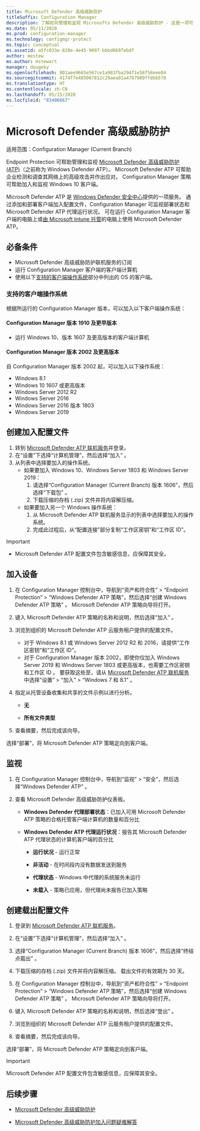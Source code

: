 ```yaml
---
title: Microsoft Defender 高级威胁防护
titleSuffix: Configuration Manager
description: 了解如何管理和监视 Microsofts Defender 高级威胁防护 - 这是一项可帮助企业应对高级安全攻击的新服务。
ms.date: 05/11/2020
ms.prod: configuration-manager
ms.technology: configmgr-protect
ms.topic: conceptual
ms.assetid: a5fc033e-828e-4e45-9097-bbbd0697ebdf
author: mestew
ms.author: mstewart
manager: dougeby
ms.openlocfilehash: 801aee9665e567ce1a983fba294f1e58f58eee04
ms.sourcegitcommit: 4174f7e485067812c29aea01a4767989ffdbb578
ms.translationtype: HT
ms.contentlocale: zh-CN
ms.lasthandoff: 05/15/2020
ms.locfileid: "83406667"
---
```

# <a name="microsoft-defender-advanced-threat-protection"></a>Microsoft Defender 高级威胁防护

适用范围：Configuration Manager (Current Branch)

Endpoint Protection 可帮助管理和监视 [Microsoft Defender 高级威胁防护 (ATP)](https://docs.microsoft.com/windows/security/threat-protection/microsoft-defender-atp/microsoft-defender-advanced-threat-protection)（之前称为 Windows Defender ATP）。 Microsoft Defender ATP 可帮助企业检测和调查其网络上的高级攻击并作出应对。 Configuration Manager 策略可帮助加入和监视 Windows 10 客户端。

Microsoft Defender ATP 是 [Windows Defender 安全中心](https://securitycenter.windows.com)提供的一项服务。 通过添加和部署客户端加入配置文件，Configuration Manager 可监视部署状态和 Microsoft Defender ATP 代理运行状况。 可在运行 Configuration Manager 客户端的电脑上或[由 Microsoft Intune 托管](https://docs.microsoft.com/intune/protect/advanced-threat-protection)的电脑上使用 Microsoft Defender ATP。

## <a name="prerequisites"></a>必备条件

- Microsoft Defender 高级威胁防护联机服务的订阅  
- 运行 Configuration Manager 客户端的客户端计算机
- 使用以下[支持的客户端操作系统](#bkmk_os)部分中列出的 OS 的客户端。

### <a name="supported-client-operating-systems"></a><a name="bkmk_os"></a> 支持的客户端操作系统
根据所运行的 Configuration Manager 版本，可以加入以下客户端操作系统：

#### <a name="configuration-manager-version-1910-and-prior"></a>Configuration Manager 版本 1910 及更早版本

- 运行 Windows 10、版本 1607 及更高版本的客户端计算机

#### <a name="configuration-manager-version-2002-and-later"></a>Configuration Manager 版本 2002 及更高版本
<!--5229962-->
自 Configuration Manager 版本 2002 起，可以加入以下操作系统：

- Windows 8.1
- Windows 10 1607 或更高版本
- Windows Server 2012 R2
- Windows Server 2016
- Windows Server 2016 版本 1803
- Windows Server 2019

## <a name="create-an-onboarding-configuration-file"></a>创建加入配置文件

1. 转到 [Microsoft Defender ATP 联机服务](https://securitycenter.windows.com/)并登录。
1. 在“设置”下选择“计算机管理”，然后选择“加入”  。
1. 从列表中选择要加入的操作系统。
   - 如果要加入 Windows 10、Windows Server 1803 和 Windows Server 2019：
      1. 请选择“Configuration Manager (Current Branch) 版本 1606”，然后选择“下载包” 。
      1. 下载压缩的存档 (.zip) 文件并将内容解压缩。
   - 如果要加入另一个 Windows 操作系统：
      1. 从 Microsoft Defender ATP 联机服务显示的列表中选择要加入的操作系统。
      1. 完成此过程后，从“配置连接”部分复制“工作区密钥”和“工作区 ID”。  

> [!IMPORTANT]
> - Microsoft Defender ATP 配置文件包含敏感信息，应保障其安全。

## <a name="onboard-devices"></a>加入设备

1. 在 Configuration Manager 控制台中，导航到“资产和符合性” > “Endpoint Protection” > “Windows Defender ATP 策略”，然后选择“创建 Windows Defender ATP 策略”   。 Microsoft Defender ATP 策略向导将打开。  
1. 键入 Microsoft Defender ATP 策略的名称和说明，然后选择“加入”  。
1. 浏览到组织的 Microsoft Defender ATP 云服务租户提供的配置文件。
   - 对于 Windows 8.1 或 Windows Server 2012 R2 和 2016，请提供“工作区密钥”和“工作区 ID”。
   - 对于 Configuration Manager 版本 2002，即使你仅加入 Windows Server 2019 和 Windows Server 1803 或更高版本，也需要工作区密钥和工作区 ID 。 要获取这些至，请从 [Microsoft Defender ATP 联机服务](https://securitycenter.windows.com/)中选择“设置” > “加入” > “Windows 7 和 8.1”  。 <!--7054188-->
1. 指定从托管设备收集和共享的文件示例以进行分析。  

   - **无**

   - **所有文件类型**  
1. 查看摘要，然后完成该向导。  

选择“部署”，将 Microsoft Defender ATP 策略定向到客户端。

## <a name="monitor"></a>监视

1. 在 Configuration Manager 控制台中，导航到“监视” > “安全”，然后选择“Windows Defender ATP”  。  

1. 查看 Microsoft Defender 高级威胁防护仪表板。  

    - **Windows Defender 代理部署状态**：已加入可用 Microsoft Defender ATP 策略的合格托管客户端计算机的数量和百分比  

    - **Windows Defender ATP 代理运行状况**：报告其 Microsoft Defender ATP 代理状态的计算机客户端的百分比  

        - **运行状况** - 运行正常  

        - **非活动** - 在时间段内没有数据发送到服务  

        - **代理状态** - Windows 中代理的系统服务未运行  

        - **未载入** - 策略已应用，但代理尚未报告已加入策略  

## <a name="create-an-offboarding-configuration-file"></a>创建载出配置文件  

1. 登录到 [Microsoft Defender ATP 联机服务](https://securitycenter.windows.com/)。

1. 在“设置”下选择“计算机管理”，然后选择“加入”  。  

1. 选择“Configuration Manager (Current Branch) 版本 1606”，然后选择“终结点载出” 。  

1. 下载压缩的存档 (.zip) 文件并将内容解压缩。 载出文件的有效期为 30 天。

1. 在 Configuration Manager 控制台中，导航到“资产和符合性” > “Endpoint Protection” > “Windows Defender ATP 策略”，然后选择“创建 Windows Defender ATP 策略”   。 Microsoft Defender ATP 策略向导将打开。  

1. 键入 Microsoft Defender ATP 策略的名称和说明，然后选择“登出”  。

1. 浏览到组织的 Microsoft Defender ATP 云服务租户提供的配置文件。

1. 查看摘要，然后完成该向导。  

选择“部署”，将 Microsoft Defender ATP 策略定向到客户端。  

> [!IMPORTANT]
> Microsoft Defender ATP 配置文件包含敏感信息，应保障其安全。

## <a name="next-steps"></a>后续步骤

- [Microsoft Defender 高级威胁防护](https://docs.microsoft.com/windows/security/threat-protection/microsoft-defender-atp/microsoft-defender-advanced-threat-protection)

- [Microsoft Defender 高级威胁防护加入问题疑难解答](https://docs.microsoft.com/windows/security/threat-protection/microsoft-defender-atp/troubleshoot-onboarding)
